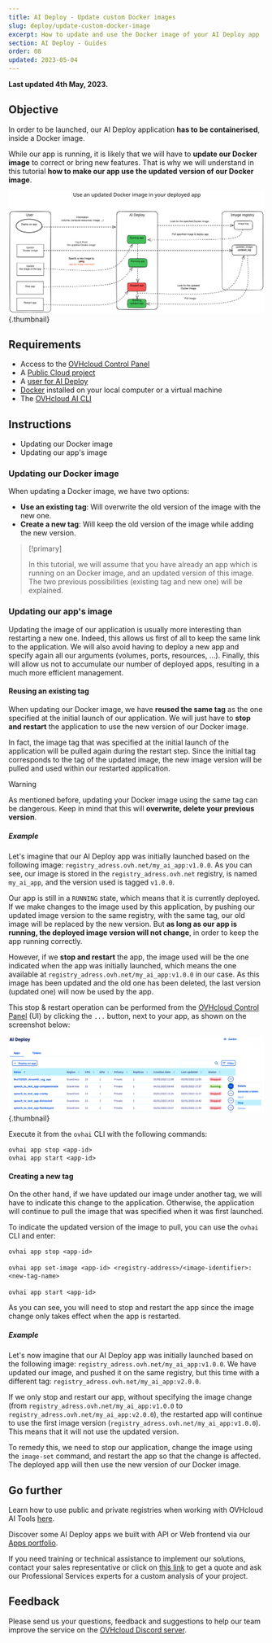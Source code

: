 ```yaml
---
title: AI Deploy - Update custom Docker images
slug: deploy/update-custom-docker-image
excerpt: How to update and use the Docker image of your AI Deploy app
section: AI Deploy - Guides
order: 08
updated: 2023-05-04
---
```


**Last updated 4th May, 2023.**

## Objective

In order to be launched, our AI Deploy application **has to be containerised**, inside a Docker image. 

While our app is running, it is likely that we will have to **update our Docker image** to correct or bring new features. That is why we will understand in this tutorial **how to make our app use the updated version of our Docker image**. 

![image](images/update_docker_img_deploy.svg){.thumbnail}

## Requirements

- Access to the [OVHcloud Control Panel](https://ca.ovh.com/auth/?action=gotomanager&from=https://www.ovh.com/world/&ovhSubsidiary=we)
- A [Public Cloud project](/pages/platform/public-cloud/create_a_public_cloud_project)
- A [user for AI Deploy](/pages/platform/ai/gi_01_manage_users)
- [Docker](https://www.docker.com/get-started) installed on your local computer or a virtual machine
- The [OVHcloud AI CLI](/pages/platform/ai/cli_10_howto_install_cli)

## Instructions

- Updating our Docker image
- Updating our app's image

### Updating our Docker image

When updating a Docker image, we have two options: 

- **Use an existing tag**: Will overwrite the old version of the image with the new one. 
- **Create a new tag**: Will keep the old version of the image while adding the new version.

> [!primary]
>
> In this tutorial, we will assume that you have already an app which is running on an Docker image, and an updated version of this image. The two previous possibilities (existing tag and new one) will be explained.
>

### Updating our app's image

Updating the image of our application is usually more interesting than restarting a new one. Indeed, this allows us first of all to keep the same link to the application. We will also avoid having to deploy a new app and specify again all our arguments (volumes, ports, resources, ...). Finally, this will allow us not to accumulate our number of deployed apps, resulting in a much more efficient management.

#### Reusing an existing tag

When updating our Docker image, we have **reused the same tag** as the one specified at the initial launch of our application. We will just have to **stop and restart** the application to use the new version of our Docker image. 

In fact, the image tag that was specified at the initial launch of the application will be pulled again during the restart step. Since the initial tag corresponds to the tag of the updated image, the new image version will be pulled and used within our restarted application.

> [!warning]
>
>As mentioned before, updating your Docker image using the same tag can be dangerous. Keep in mind that this will **overwrite, delete your previous version**.
>

##### Example 

Let's imagine that our AI Deploy app was initially launched based on the following image: `registry_adress.ovh.net/my_ai_app:v1.0.0`. As you can see, our image is stored in the `registry_adress.ovh.net` registry, is named `my_ai_app`, and the version used is tagged `v1.0.0`. 

Our app is still in a `RUNNING` state, which means that it is currently deployed. If we make changes to the image used by this application, by pushing our updated image version to the same registry, with the same tag, our old image will be replaced by the new version. But **as long as our app is running, the deployed image version will not change**, in order to keep the app running correctly.

However, if we **stop and restart** the app, the image used will be the one indicated when the app was initially launched, which means the one available at `registry_adress.ovh.net/my_ai_app:v1.0.0` in our case. As this image has been updated and the old one has been deleted, the last version (updated one) will now be used by the app.

This stop & restart operation can be performed from the [OVHcloud Control Panel](https://ca.ovh.com/auth/?action=gotomanager&from=https://www.ovh.com/world/&ovhSubsidiary=we) (UI) by clicking the `...` button, next to your app, as shown on the screenshot below:

![image](images/stop_start_app_control-panel.png){.thumbnail}

Execute it from the `ovhai` CLI with the following commands:

```console
ovhai app stop <app-id>
ovhai app start <app-id>
```

#### Creating a new tag

On the other hand, if we have updated our image under another tag, we will have to indicate this change to the application. Otherwise, the application will continue to pull the image that was specified when it was first launched. 

To indicate the updated version of the image to pull, you can use the `ovhai` CLI and enter:

```console
ovhai app stop <app-id>

ovhai app set-image <app-id> <registry-address>/<image-identifier>:<new-tag-name>

ovhai app start <app-id>
```

As you can see, you will need to stop and restart the app since the image change only takes effect when the app is restarted.

##### Example 

Let's now imagine that our AI Deploy app was initially launched based on the following image: `registry_adress.ovh.net/my_ai_app:v1.0.0`. We have updated our image, and pushed it on the same registry, but this time with a different tag: `registry_adress.ovh.net/my_ai_app:v2.0.0`.

If we only stop and restart our app, without specifying the image change (from `registry_adress.ovh.net/my_ai_app:v1.0.0` to `registry_adress.ovh.net/my_ai_app:v2.0.0`), the restarted app will continue to use the first image version (`registry_adress.ovh.net/my_ai_app:v1.0.0`). This means that it will not use the updated version.

To remedy this, we need to stop our application, change the image using the `image-set` command, and restart the app so that the change is affected. The deployed app will then use the new version of our Docker image.

## Go further

Learn how to use public and private registries when working with OVHcloud AI Tools [here](/pages/platform/ai/gi_07_manage_registry).

Discover some AI Deploy apps we built with API or Web frontend via our [Apps portfolio](/pages/platform/ai/deploy_guide_05_app_portfolio).

If you need training or technical assistance to implement our solutions, contact your sales representative or click on [this link](https://www.ovhcloud.com/en/professional-services/) to get a quote and ask our Professional Services experts for a custom analysis of your project.

## Feedback

Please send us your questions, feedback and suggestions to help our team improve the service on the [OVHcloud Discord server](https://discord.gg/ovhcloud).
